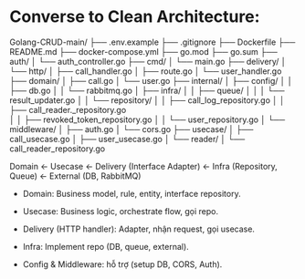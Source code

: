 # Converse to Clean Architecture:
Golang-CRUD-main/
├── .env.example
├── .gitignore
├── Dockerfile
├── README.md
├── docker-compose.yml
├── go.mod
├── go.sum
├── auth/
│   └── auth_controller.go
├── cmd/
│   └── main.go
├── delivery/
│   └── http/
│       ├── call_handler.go
│       ├── route.go
│       └── user_handler.go
├── domain/
│   ├── call.go
│   └── user.go
├── internal/
│   ├── config/
│   │   ├── db.go
│   │   └── rabbitmq.go
│   ├── infra/
│   │   ├── queue/
│   │   │   └── result_updater.go
│   │   └── repository/
│   │       ├── call_log_repository.go
│   │       ├── call_reader._repository.go  
│   │       ├── revoked_token_repository.go
│   │       └── user_repository.go
│   └── middleware/
│       ├── auth.go
│       └── cors.go
├── usecase/
│   ├── call_usecase.go
│   ├── user_usecase.go
│   └── reader/
│       └── call_reader_repository.go


Domain ← Usecase ← Delivery (Interface Adapter) ← Infra (Repository, Queue) ← External (DB, RabbitMQ)

- Domain: Business model, rule, entity, interface repository.

- Usecase: Business logic, orchestrate flow, gọi repo.

- Delivery (HTTP handler): Adapter, nhận request, gọi usecase.

- Infra: Implement repo (DB, queue, external).

- Config & Middleware: hỗ trợ (setup DB, CORS, Auth).

